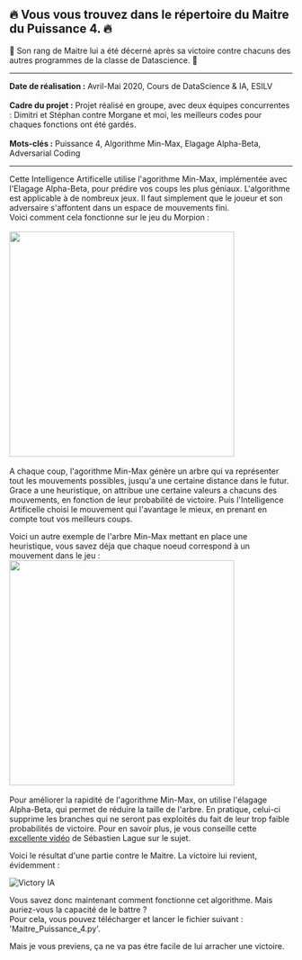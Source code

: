 
## 🔥 Vous vous trouvez dans le répertoire du Maitre du Puissance 4. 🔥

🔰 Son rang de Maitre lui a été décerné après sa victoire contre chacuns des autres programmes de la classe de Datascience. 🔰  

_________________________________________________________________________________________________________________________________

**Date de réalisation :** Avril-Mai 2020, Cours de DataScience & IA, ESILV  
<br>
**Cadre du projet :** Projet réalisé en groupe, avec deux équipes concurrentes : Dimitri et Stéphan contre Morgane et moi, les meilleurs codes pour chaques fonctions ont été gardés.  
<br>
**Mots-clés :** Puissance 4, Algorithme Min-Max, Elagage Alpha-Beta, Adversarial Coding  

____________________________________________________________________________________________________________________________________

Cette Intelligence Artificelle utilise l'agorithme Min-Max, implémentée avec l'Elagage Alpha-Beta, pour prédire vos coups les plus géniaux. L'algorithme est applicable à de nombreux jeux. Il faut simplement que le joueur et son adversaire s'affontent dans un espace de mouvements fini.  
Voici comment cela fonctionne sur le jeu du Morpion :  
<br>
<img src="https://user-images.githubusercontent.com/90097422/208294578-eca26d53-12a1-4482-ab11-651f1b176b6d.png" width="400">
<br><br>
A chaque coup, l'agorithme Min-Max génère un arbre qui va représenter tout les mouvements possibles, jusqu'a une certaine distance dans le futur. Grace a une heuristique, on attribue une certaine valeurs a chacuns des mouvements, en fonction de leur probabilité de victoire. Puis l'Intelligence Artificelle choisi le mouvement qui l'avantage le mieux, en prenant en compte tout vos meilleurs coups.  

Voici un autre exemple de l'arbre Min-Max mettant en place une heuristique, vous savez déja que chaque noeud correspond à un mouvement dans le jeu : 
<br>
<img src="https://user-images.githubusercontent.com/90097422/208295650-0a7abd0c-e160-4da6-a19f-2a333c9a3350.png" width="400">
<br><br>
Pour améliorer la rapidité de l'agorithme Min-Max, on utilise l'élagage Alpha-Beta, qui permet de réduire la taille de l'arbre. En pratique, celui-ci supprime  les branches qui ne seront pas exploités du fait de leur trop faible probabilités de victoire. Pour en savoir plus, je vous conseille cette [excellente vidéo](https://www.youtube.com/watch?v=l-hh51ncgDI) de Sébastien Lague sur le sujet.  

Voici le résultat d'une partie contre le Maitre. La victoire lui revient, évidemment : 

![Victory IA](https://user-images.githubusercontent.com/90097422/174677532-b8e32e2f-e650-4244-8926-c4073288fc21.png)

Vous savez donc maintenant comment fonctionne cet algorithme. Mais auriez-vous la capacité de le battre ?  
Pour cela, vous pouvez télécharger et lancer le fichier suivant : 'Maitre_Puissance_4.py'.  

Mais je vous previens, ça ne va pas étre facile de lui arracher une victoire.  

